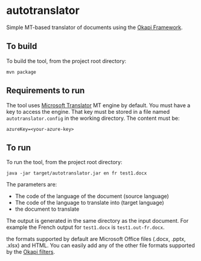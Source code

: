 # autotranslator
Simple MT-based translator of documents using the [Okapi Framework](https://okapiframework.org).

## To build
To build the tool, from the project root directory:

    mvn package

## Requirements to run
The tool uses [Microsoft Translator](https://www.microsoft.com/en-us/translator/) MT engine by default. You must have a key to access the engine. That key must be stored in a file named `autotranslator.config` in the working directory. The content must be:

    azureKey=<your-azure-key>

## To run
To run the tool, from the project root directory:

    java -jar target/autotranslator.jar en fr test1.docx

The parameters are:
- The code of the language of the document (source language)
- The code of the language to translate into (target language)
- the document to translate

The output is generated in the same directory as the input document. For example the French output for `test1.docx` is `test1.out-fr.docx`.

the formats supported by default are Microsoft Office files (.docx, .pptx, .xlsx) and HTML. You can easily add any of the other file formats supported by the [Okapi filters](https://okapiframework.org/wiki/index.php?title=Filters).
